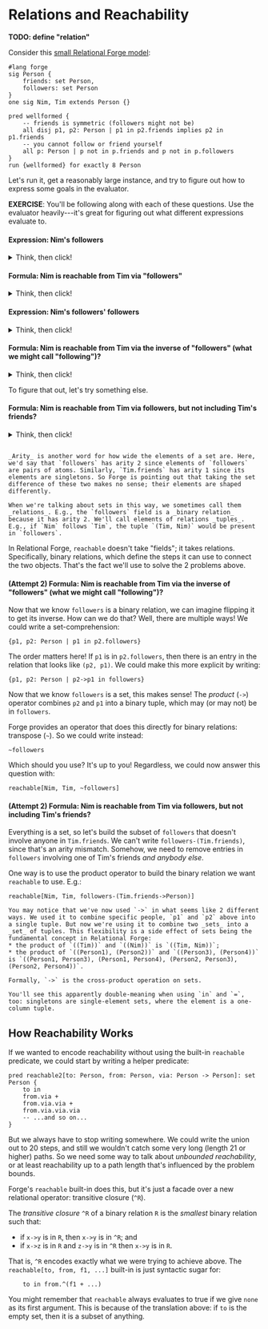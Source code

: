 # Relations and Reachability

**TODO: define "relation"**

<!-- ~~~admonish note title="Brown CSCI 1710"

* Hopefully everyone has been making good progress with Curiosity Modeling! I'm seeing a lot of awesome questions on Ed and at hours. 
* Some of you are curious about how far you need to go to earn a check on the project. This is hard to give a precise answer to, because everyone's models will be different. However, I can say that we're looking for:
    * evidence that you explored your topic of choice;
    * evidence that you validated your model;
    * something you _got_ from the model (generating or solving puzzles, checking a property, or even just understanding a domain better).
* **There's a lab this week** that focuses on _sets_ and other _relational_ concepts. You'll be exploring automated memory management in Forge. This lab leads directly into the next homework, and is meant to give you useful insight into how these systems work.

~~~ -->

Consider this [small Relational Forge model](reach.frg):

```alloy
#lang forge
sig Person {
    friends: set Person,
    followers: set Person
}
one sig Nim, Tim extends Person {}

pred wellformed {
    -- friends is symmetric (followers might not be)
    all disj p1, p2: Person | p1 in p2.friends implies p2 in p1.friends 
    -- you cannot follow or friend yourself
    all p: Person | p not in p.friends and p not in p.followers
}
run {wellformed} for exactly 8 Person
```

Let's run it, get a reasonably large instance, and try to figure out how to express some goals in the evaluator. 

**EXERCISE**: You'll be following along with each of these questions. Use the evaluator heavily---it's great for figuring out what different expressions evaluate to.

#### Expression: Nim's followers

<details>
<summary>Think, then click!</summary>

This is just `Nim.followers`.

</details>

#### Formula: Nim is reachable from Tim via "followers"

<details>
<summary>Think, then click!</summary>

We can use the `reachable` built-in: `reachable[Nim, Tim, followers]`.

</details>

#### Expression: Nim's followers' followers

<details>
<summary>Think, then click!</summary>

Another application of the field! `Nim.followers.followers`.

But wait, what does this really mean? Since `Nim.followers` is a set, rather than a `Person`, should I be able to apply `.followers` to it? If we try this in the evaluator, it works, but we're no longer just doing a "field access"; something more must be going on. 

</details>


#### Formula: Nim is reachable from Tim via the inverse of "followers" (what we might call "following")?

<details>
<summary>Think, then click!</summary>

Hmm. This seems harder. We don't have a field called `following`, and the `reachable` built-in takes fields! 

...it does take fields, right? Or might it take something more flexible? Can we use _set operations_ to adjust the potential edges that `reachable` looks at?

</details>

To figure that out, let's try something else.

#### Formula: Nim is reachable from Tim via followers, but not including Tim's friends?

<details>
<summary>Think, then click!</summary>

We might try `reachable[Nim, Tim, (followers-Tim.friends)]` but this will produce an error. Why? Well, one reason we might give is:

> ...because `followers` is a field but `Tim.friends` is a set.

But is that the real answer? The error complains about "arity": 2 vs 1. Let's type those two expressions into the evaluator and see what we get. For `followers`, we get a set of _pairs_ of people. But `Tim.friends` is a set of _singletons_. 

</details>

<!-- ~~~admonish warning title="Evaluator Output" 
The evaluator prints expression values as parenthesized lists of lists. But don't be fooled! It's really printing a _set_ of _lists_. The order in which the inner lists print shouldn't matter.
~~~ -->

~~~admonish tip title="Arity, Relations, and Tuples"

_Arity_ is another word for how wide the elements of a set are. Here, we'd say that `followers` has arity 2 since elements of `followers` are pairs of atoms. Similarly, `Tim.friends` has arity 1 since its elements are singletons. So Forge is pointing out that taking the set difference of these two makes no sense; their elements are shaped differently.

When we're talking about sets in this way, we sometimes call them _relations_. E.g., the `followers` field is a _binary relation_ because it has arity 2. We'll call elements of relations _tuples_. E.g., if `Nim` follows `Tim`, the tuple `(Tim, Nim)` would be present in `followers`.
~~~

In Relational Forge, `reachable` doesn't take "fields"; it takes relations. Specifically, binary relations, which define the steps it can use to connect the two objects. That's the fact we'll use to solve the 2 problems above. 

#### (Attempt 2) Formula: Nim is reachable from Tim via the inverse of "followers" (what we might call "following")?

Now that we know `followers` is a binary relation, we can imagine flipping it to get its inverse. How can we do that? Well, there are multiple ways! We could write a set-comprehension:

```
{p1, p2: Person | p1 in p2.followers}
```

The order matters here! If `p1` is in `p2.followers`, then there is an entry in the relation that looks like `(p2, p1)`. We could make this more explicit by writing:

```
{p1, p2: Person | p2->p1 in followers}
```

Now that we know `followers` is a set, this makes sense! The _product_ (`->`) operator combines `p2` and `p1` into a binary tuple, which may (or may not) be in `followers`.

Forge provides an operator that does this directly for binary relations: transpose (`~`). So we could write instead:

```
~followers
```

Which should you use? It's up to you! Regardless, we could now answer this question with:

```alloy
reachable[Nim, Tim, ~followers]
```

#### (Attempt 2) Formula: Nim is reachable from Tim via followers, but not including Tim's friends?

Everything is a set, so let's build the subset of `followers` that doesn't involve anyone in `Tim.friends`. We can't write `followers-(Tim.friends)`, since that's an arity mismatch. Somehow, we need to remove entries in `followers` involving one of Tim's friends _and anybody else_. 

One way is to use the product operator to build the binary relation we want `reachable` to use. E.g.:

```
reachable[Nim, Tim, followers-(Tim.friends->Person)]
```

~~~admonish tip title="" 
You may notice that we've now used `->` in what seems like 2 different ways. We used it to combine specific people, `p1` and `p2` above into a single tuple. But now we're using it to combine two _sets_ into a _set_ of tuples. This flexibility is a side effect of sets being the fundamental concept in Relational Forge:
* the product of `((Tim))` and `((Nim))` is `((Tim, Nim))`; 
* the product of `((Person1), (Person2))` and `((Person3), (Person4))` is `((Person1, Person3), (Person1, Person4), (Person2, Person3), (Person2, Person4))`. 

Formally, `->` is the cross-product operation on sets. 

You'll see this apparently double-meaning when using `in` and `=`, too: singletons are single-element sets, where the element is a one-column tuple.
~~~

## How Reachability Works

If we wanted to encode reachability without using the built-in `reachable` predicate, we could start by writing a helper predicate:

```alloy
pred reachable2[to: Person, from: Person, via: Person -> Person]: set Person {
    to in 
    from.via +
    from.via.via +
    from.via.via.via 
    -- ...and so on...
}
```

But we always have to stop writing somewhere. We could write the union out to 20 steps, and still we wouldn't catch some very long (length 21 or higher) paths. So we need some way to talk about _unbounded reachability_, or at least reachability up to a path length that's influenced by the problem bounds.

Forge's `reachable` built-in does this, but it's just a facade over a new relational operator: transitive closure (`^R`).

The _transitive closure_ `^R` of a binary relation `R` is the _smallest_ binary relation such that:
* if `x->y` is in `R`, then `x->y` is in `^R`; and
* if `x->z` is in `R` and `z->y` is in `^R` then `x->y` is in `R`.

That is, `^R` encodes exactly what we were trying to achieve above. The `reachable[to, from, f1, ...]` built-in is just syntactic sugar for:

```alloy
    to in from.^(f1 + ...)
```

You might remember that `reachable` always evaluates to true if we give `none` as its first argument. This is because of the translation above: if `to` is the empty set, then it is a subset of anything. 

<!-- ~~~admonish tip title="Design Discussion"
You might wonder why we don't translate `reachable[to, from, f1, ...]` to something like `to in from.^(f1 + ...) and some to`. This would, after all, fix the problem of `none` being reachable from everything! The answer is that this fix might cause other confusion, and either way the ...
...
~~~ -->
